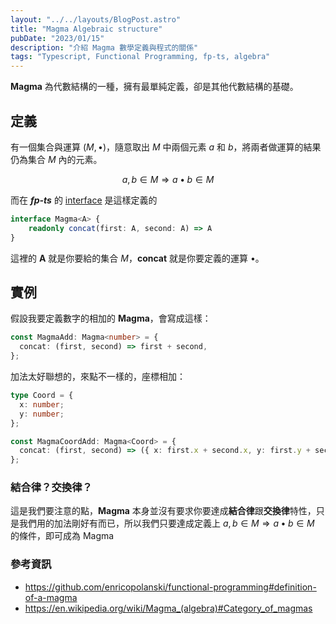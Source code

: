 ```yaml
---
layout: "../../layouts/BlogPost.astro"
title: "Magma Algebraic structure"
pubDate: "2023/01/15"
description: "介紹 Magma 數學定義與程式的關係"
tags: "Typescript, Functional Programming, fp-ts, algebra"
---
```


**Magma** 為代數結構的一種，擁有最單純定義，卻是其他代數結構的基礎。

## 定義
 
有一個集合與運算 $(M,\bullet)$，隨意取出 $M$ 中兩個元素 $a$ 和 $b$，將兩者做運算的結果仍為集合 $M$ 內的元素。

$$a,b\in M \Longrightarrow a \bullet b \in M$$

而在 ***fp-ts*** 的 [interface](https://github.com/gcanti/fp-ts/blob/master/src/Magma.ts#L20) 是這樣定義的
```typescript
interface Magma<A> {
    readonly concat(first: A, second: A) => A
}
```
這裡的 **A** 就是你要給的集合 $M$，**concat** 就是你要定義的運算 $\bullet$。

## 實例

假設我要定義數字的相加的 **Magma**，會寫成這樣：
```typescript
const MagmaAdd: Magma<number> = {
  concat: (first, second) => first + second,
};
```
加法太好聯想的，來點不一樣的，座標相加：
```typescript
type Coord = {
  x: number;
  y: number;
};

const MagmaCoordAdd: Magma<Coord> = {
  concat: (first, second) => ({ x: first.x + second.x, y: first.y + second.y }),
};
```

### 結合律？交換律？
這是我們要注意的點，**Magma** 本身並沒有要求你要達成**結合律**跟**交換律**特性，只是我們用的加法剛好有而已，所以我們只要達成定義上 $a,b\in M \Longrightarrow a \bullet b \in M$ 的條件，即可成為 Magma


### 參考資訊
- https://github.com/enricopolanski/functional-programming#definition-of-a-magma
- https://en.wikipedia.org/wiki/Magma_(algebra)#Category_of_magmas